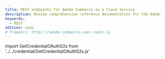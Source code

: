 ```yaml
---
title: REST endpoints for Adobe Commerce as a Cloud Service
description: Review comprehensive reference documentation for the Adobe Commerce as a Cloud Service REST API schema.
keywords:
  - REST
edition: saas
# frameSrc: https://adobe-commerce-saas.redoc.ly
--- 
```


import GetCredentialOAuthS2s from '../../credential/GetCredentialOAuthS2s.js'

<GetCredentialOAuthS2s />

<RedoclyAPIBlock src="/commerce-webapi/src/openapi/accs-schema.yaml"/>
